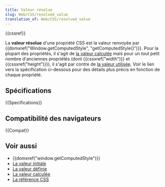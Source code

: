 ```yaml
---
title: Valeur résolue
slug: Web/CSS/resolved_value
translation_of: Web/CSS/resolved_value
---
```


{{cssref}}

La **valeur résolue** d'une propriété CSS est la valeur renvoyée par {{domxref("Window.getComputedStyle", "getComputedStyle()")}}. Pour la plupart des propriétés, il s'agit de [la valeur calculée](/fr/docs/Web/CSS/Valeur_calculée) mais pour un tout petit nombre d'anciennes propriétés (dont {{cssxref("width")}} et {{cssxref("height")}}), il s'agit par contre de [la valeur utilisée](/fr/docs/Web/CSS/Valeur_utilisée). Voir le lien vers la spécification ci-dessous pour des détails plus précis en fonction de chaque propriété.

## Spécifications

{{Specifications}}

## Compatibilité des navigateurs

{{Compat}}

## Voir aussi

- {{domxref("window.getComputedStyle")}}
- [La valeur initiale](/fr/docs/Web/CSS/Valeur_initiale)
- [La valeur définie](/fr/docs/Web/CSS/Valeur_spécifiée)
- [La valeur calculée](/fr/docs/Web/CSS/Valeur_calculée)
- [La référence CSS](/fr/docs/Web/CSS/Reference)
